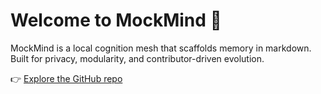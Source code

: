 <link rel="stylesheet" href="ui/styles/interactive-grid.css">

# Welcome to MockMind 🧠

MockMind is a local cognition mesh that scaffolds memory in markdown.  
Built for privacy, modularity, and contributor-driven evolution.

👉 [Explore the GitHub repo](https://github.com/gjavier21/mockmind-method)
<script src="ui/scripts/grid-scripts.js"></script>
